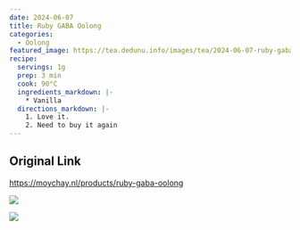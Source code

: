 ```yaml
---
date: 2024-06-07
title: Ruby GABA Oolong
categories:
  - Oolong
featured_image: https://tea.dedunu.info/images/tea/2024-06-07-ruby-gaba-oolong-1.jpeg
recipe:
  servings: 1g
  prep: 3 min
  cook: 90°C
  ingredients_markdown: |-
    * Vanilla
  directions_markdown: |-
    1. Love it.
    2. Need to buy it again
---
```


## Original Link

<https://moychay.nl/products/ruby-gaba-oolong>

![](https://tea.dedunu.info/images/tea/2024-06-07-ruby-gaba-oolong-2.jpeg)

![](https://tea.dedunu.info/images/tea/2024-06-07-ruby-gaba-oolong-3.jpeg)
